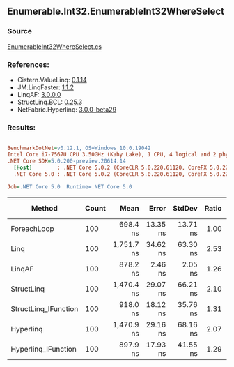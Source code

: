 ﻿## Enumerable.Int32.EnumerableInt32WhereSelect

### Source
[EnumerableInt32WhereSelect.cs](../LinqBenchmarks/Enumerable/Int32/EnumerableInt32WhereSelect.cs)

### References:
- Cistern.ValueLinq: [0.1.14](https://www.nuget.org/packages/Cistern.ValueLinq/0.1.14)
- JM.LinqFaster: [1.1.2](https://www.nuget.org/packages/JM.LinqFaster/1.1.2)
- LinqAF: [3.0.0.0](https://www.nuget.org/packages/LinqAF/3.0.0.0)
- StructLinq.BCL: [0.25.3](https://www.nuget.org/packages/StructLinq.BCL/0.25.3)
- NetFabric.Hyperlinq: [3.0.0-beta29](https://www.nuget.org/packages/NetFabric.Hyperlinq/3.0.0-beta29)

### Results:
``` ini

BenchmarkDotNet=v0.12.1, OS=Windows 10.0.19042
Intel Core i7-7567U CPU 3.50GHz (Kaby Lake), 1 CPU, 4 logical and 2 physical cores
.NET Core SDK=5.0.200-preview.20614.14
  [Host]        : .NET Core 5.0.2 (CoreCLR 5.0.220.61120, CoreFX 5.0.220.61120), X64 RyuJIT
  .NET Core 5.0 : .NET Core 5.0.2 (CoreCLR 5.0.220.61120, CoreFX 5.0.220.61120), X64 RyuJIT

Job=.NET Core 5.0  Runtime=.NET Core 5.0  

```
|               Method | Count |       Mean |    Error |   StdDev | Ratio | RatioSD |  Gen 0 | Gen 1 | Gen 2 | Allocated |
|--------------------- |------ |-----------:|---------:|---------:|------:|--------:|-------:|------:|------:|----------:|
|          ForeachLoop |   100 |   698.4 ns | 13.35 ns | 13.71 ns |  1.00 |    0.00 | 0.0191 |     - |     - |      40 B |
|                 Linq |   100 | 1,751.7 ns | 34.62 ns | 63.30 ns |  2.53 |    0.12 | 0.0763 |     - |     - |     160 B |
|               LinqAF |   100 |   878.2 ns |  2.46 ns |  2.05 ns |  1.26 |    0.03 | 0.0191 |     - |     - |      40 B |
|           StructLinq |   100 | 1,470.4 ns | 29.07 ns | 66.21 ns |  2.10 |    0.10 | 0.0458 |     - |     - |      96 B |
| StructLinq_IFunction |   100 |   918.0 ns | 18.12 ns | 35.76 ns |  1.31 |    0.04 | 0.0191 |     - |     - |      40 B |
|            Hyperlinq |   100 | 1,470.9 ns | 29.16 ns | 68.16 ns |  2.07 |    0.11 | 0.0191 |     - |     - |      40 B |
|  Hyperlinq_IFunction |   100 |   897.9 ns | 17.93 ns | 41.55 ns |  1.29 |    0.06 | 0.0191 |     - |     - |      40 B |
